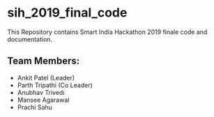 # sih_2019_final_code
This Repository contains Smart India Hackathon 2019 finale code and documentation.

## Team Members:
* Ankit Patel (Leader)
* Parth Tripathi (Co Leader)
* Anubhav Trivedi
* Mansee Agarawal 
* Prachi Sahu
